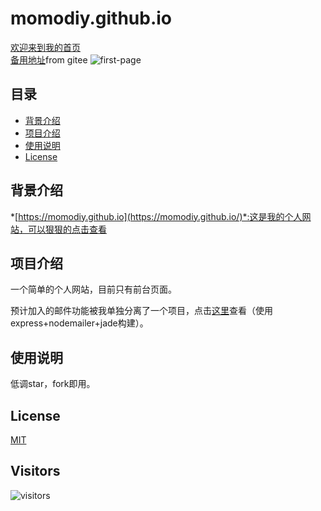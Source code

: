 # **momodiy.github.io**

[欢迎来到我的首页](https://momodiy.github.io)<br>
[备用地址](https://geeksteven.gitee.io/momodiy.github.io/)from gitee
![first-page](images/redeme1.jpg)

## 目录  
* [背景介绍](#背景介绍)  
* [项目介绍](#项目介绍)  
* [使用说明](#使用说明)
* [License](#License)  

<a name="背景介绍"></a>  
## 背景介绍 

*[https://momodiy.github.io](https://momodiy.github.io/)*:这是我的个人网站，可以狠狠的点击查看

<a name="项目介绍"></a>  
## 项目介绍 
一个简单的个人网站，目前只有前台页面。

预计加入的邮件功能被我单独分离了一个项目，点击[这里](https://github.com/momodiy/nodemailer-SMTP-server)查看（使用express+nodemailer+jade构建）。

<a name="使用说明"></a>  
## 使用说明

低调star，fork即用。

<a name="License"></a>  
## License
[MIT](#License)

## Visitors
 ![visitors](https://visitor-badge.glitch.me/badge?page_id=page.id)
